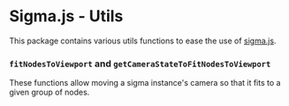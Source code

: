 # Sigma.js - Utils

This package contains various utils functions to ease the use of [sigma.js](https://www.sigmajs.org/).

### `fitNodesToViewport` and `getCameraStateToFitNodesToViewport`

These functions allow moving a sigma instance's camera so that it fits to a given group of nodes.
